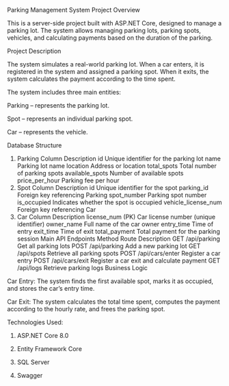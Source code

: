Parking Management System
Project Overview

This is a server-side project built with ASP.NET Core, designed to manage a parking lot.
The system allows managing parking lots, parking spots, vehicles, and calculating payments based on the duration of the parking.

Project Description

The system simulates a real-world parking lot.
When a car enters, it is registered in the system and assigned a parking spot.
When it exits, the system calculates the payment according to the time spent.

The system includes three main entities:

Parking – represents the parking lot.

Spot – represents an individual parking spot.

Car – represents the vehicle.

Database Structure
1. Parking
Column	Description
id	Unique identifier for the parking lot
name	Parking lot name
location	Address or location
total_spots	Total number of parking spots
available_spots	Number of available spots
price_per_hour	Parking fee per hour
2. Spot
Column	Description
id	Unique identifier for the spot
parking_id	Foreign key referencing Parking
spot_number	Parking spot number
is_occupied	Indicates whether the spot is occupied
vehicle_license_num	Foreign key referencing Car
3. Car
Column	Description
license_num (PK)	Car license number (unique identifier)
owner_name	Full name of the car owner
entry_time	Time of entry
exit_time	Time of exit
total_payment	Total payment for the parking session
Main API Endpoints
Method	Route	Description
GET	/api/parking	Get all parking lots
POST	/api/parking	Add a new parking lot
GET	/api/spots	Retrieve all parking spots
POST	/api/cars/enter	Register a car entry
POST	/api/cars/exit	Register a car exit and calculate payment
GET	/api/logs	Retrieve parking logs
Business Logic

Car Entry:
The system finds the first available spot, marks it as occupied, and stores the car’s entry time.

Car Exit:
The system calculates the total time spent, computes the payment according to the hourly rate, and frees the parking spot.

Technologies Used:

1. ASP.NET Core 8.0

2. Entity Framework Core

3. SQL Server

4. Swagger
